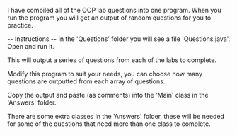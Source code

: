 I have compiled all of the OOP lab questions into one program. 
When you run the program you will get an output of random questions for you to practice. 

-- Instructions --
In the 'Questions' folder you will see a file 'Questions.java'. Open and run it. 

This will output a series of questions from each of the labs to complete.

Modify this program to suit your needs, you can choose how many questions are outputted from each
array of questions. 

Copy the output and paste (as comments) into the 'Main' class in the 'Answers' folder. 

There are some extra classes in the 'Answers' folder, these will be needed for some of the
questions that need more than one class to complete.
